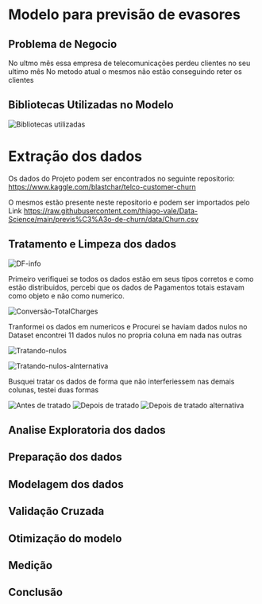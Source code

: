 # Modelo para previsão de evasores

## Problema de Negocio

No ultmo mês essa empresa de telecomunicações perdeu clientes no seu ultimo mês
No metodo atual o mesmos não estão conseguindo reter os clientes

## Bibliotecas Utilizadas no Modelo

![Bibliotecas utilizadas](https://user-images.githubusercontent.com/77752211/129759007-b944190a-2331-432b-b991-79a0bef71b62.png)

# Extração dos dados

Os dados do Projeto podem ser encontrados no seguinte repositorio: https://www.kaggle.com/blastchar/telco-customer-churn

O mesmos estão presente neste repositorio e podem ser importados pelo Link https://raw.githubusercontent.com/thiago-vale/Data-Science/main/previs%C3%A3o-de-churn/data/Churn.csv

## Tratamento e Limpeza dos dados

![DF-info](https://user-images.githubusercontent.com/77752211/129761563-7b5ea677-5224-41de-b7f8-96b8a39d753f.png)

Primeiro verifiquei se todos os dados estão em seus tipos corretos e como estão distribuidos, percebi que os dados de Pagamentos totais estavam como objeto e não como numerico.

![Conversão-TotalCharges](https://user-images.githubusercontent.com/77752211/129762109-a72ec191-55ee-4abb-a39b-895554e4bf56.png)

Tranformei os dados em numericos e Procurei se haviam dados nulos no Dataset
encontrei 11 dados nulos no propria coluna em nada nas outras

![Tratando-nulos](https://user-images.githubusercontent.com/77752211/129762843-54335fac-caea-44ac-9213-a9ea1a58abc4.png)

![Tratando-nulos-alnternativa](https://user-images.githubusercontent.com/77752211/129763599-be13100b-1eb3-43c5-8a2c-bd1048c29d35.png)

Busquei tratar os dados de forma que não interferiessem nas demais colunas, testei duas formas

![Antes de tratado](https://user-images.githubusercontent.com/77752211/129763459-1e24a5cc-a83a-4f0c-82ec-bcc0094c90da.png)
![Depois de tratado](https://user-images.githubusercontent.com/77752211/129763488-99f75f99-88df-441c-9cbd-4749067a919d.png)
![Depois de tratado alternativa](https://user-images.githubusercontent.com/77752211/129764194-48685ff5-d16b-4a17-8e63-7df5f9e15bae.png)


## Analise Exploratoria dos dados

## Preparação dos dados


## Modelagem dos dados


## Validação Cruzada

## Otimização do modelo

## Medição

## Conclusão
